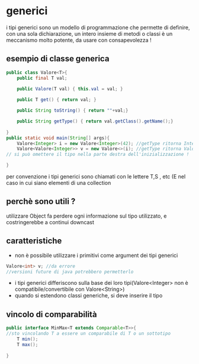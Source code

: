 
# generici
i tipi generici sono un modello di programmazione che permette di definire, con una sola dichiarazione, un intero insieme di metodi o classi
è un meccanismo molto potente, da usare con consapevolezza !

## esempio di classe generica 
```java
public class Valore<T>{
	public final T val;
	
	public Valore(T val) { this.val = val; }

	public T get() { return val; }

	public String toString() { return ""+val;}

	public String getType() { return val.getClass().getName();}
	
} 
public static void main(String[] args){
	Valore<Integer> i = new Valore<Integer>(42); //getType ritorna Integer
	Valore<Valore<Integer>> v = new Valore<>(i); //getType ritorna Valore
// si può omettere il tipo nella parte destra dell'inizializzazione !

}
```
per convenzione i tipi generici sono chiamati con le lettere T,S , etc (E nel caso in cui siano elementi di una collection
## perchè sono utili ?
utilizzare Object fa perdere ogni informazione sul tipo utilizzato, e costringerebbe a continui downcast
## caratteristiche 
- non è possibile utilizzare i primitivi come argument dei tipi generici
```java
Valore<int> v; //da errore
//versioni future di java potrebbero permetterlo
```

- i tipi generici differiscono sulla base dei loro tipi(Valore\<Integer> non è compatibile/convertibile con Valore\<String>)
- quando si estendono classi generiche, si deve inserire il tipo
## vincolo di comparabilità
```java
public interface MinMax<T extends Comparable<T>>{ 
//sto vincolando T a essere un comparabile di T o un sottotipo
	T min();
	T max();
	
}
```
